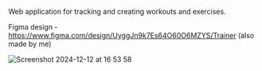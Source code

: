 Web application for tracking and creating workouts and exercises.

Figma design - https://www.figma.com/design/UyggJn9k7Es64O60O6MZYS/Trainer (also made by me)

![Screenshot 2024-12-12 at 16 53 58](https://github.com/user-attachments/assets/0e540749-09cb-49b4-aad5-ebd3601e380f)
